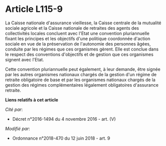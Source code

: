 # Article L115-9

La Caisse nationale d'assurance vieillesse, la Caisse centrale de la mutualité sociale agricole et la Caisse nationale de
retraites des agents des collectivités locales concluent avec l'Etat une convention pluriannuelle fixant les principes et les
objectifs d'une politique coordonnée d'action sociale en vue de la préservation de l'autonomie des personnes âgées, conduite
par les régimes que ces organismes gèrent. Elle est conclue dans le respect des conventions d'objectifs et de gestion que ces
organismes signent avec l'Etat.

Cette convention pluriannuelle peut également, à leur demande, être signée par les autres organismes nationaux chargés de la
gestion d'un régime de retraite obligatoire de base et par les organismes nationaux chargés de la gestion des régimes
complémentaires légalement obligatoires d'assurance retraite.

**Liens relatifs à cet article**

_Cité par_:

  - Décret n°2016-1494 du 4 novembre 2016 - art. (V)

_Modifié par_:

  - Ordonnance n°2018-470 du 12 juin 2018 - art. 9
